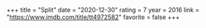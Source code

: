 +++
title = "Split"
date = "2020-12-30"
rating = 7
year = 2016
link = "https://www.imdb.com/title/tt4972582"
favorite = false
+++
